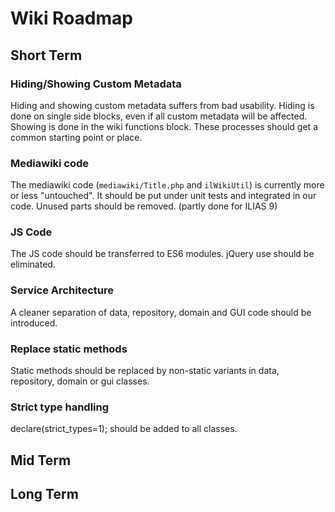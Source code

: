 # Wiki Roadmap

## Short Term

### Hiding/Showing Custom Metadata

Hiding and showing custom metadata suffers from bad usability. Hiding is done on single side blocks, even if all custom metadata will be affected. Showing is done in the wiki functions block. These processes should get a common starting point or place.

### Mediawiki code

The mediawiki code (`mediawiki/Title.php` and `ilWikiUtil`) is currently more or less "untouched". It should be put under unit tests and integrated in our code. Unused parts should be removed. (partly done for ILIAS 9)

### JS Code

The JS code should be transferred to ES6 modules. jQuery use should be eliminated.

### Service Architecture

A cleaner separation of data, repository, domain and GUI code should be introduced.

### Replace static methods

Static methods should be replaced by non-static variants in data, repository, domain or gui classes.

### Strict type handling

declare(strict_types=1); should be added to all classes.

## Mid Term


## Long Term